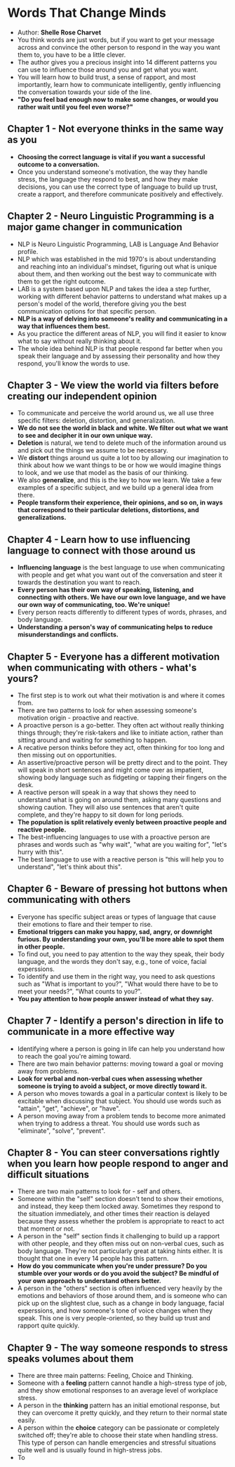 # Words That Change Minds

- Author: **Shelle Rose Charvet**
- You think words are just words, but if you want to get your message across and convince the other person to respond in the way you want them to, you have to be a little clever.
- The author gives you a precious insight into 14 different patterns you can use to influence those around you and get what you want.
- You will learn how to build trust, a sense of rapport, and most importantly, learn how to communicate intelligently, gently influencing the conversation towards your side of the line.
- **"Do you feel bad enough now to make some changes, or would you rather wait until you feel even worse?"**

## Chapter 1 - Not everyone thinks in the same way as you
- **Choosing the correct language is vital if you want a successful outcome to a conversation.**
- Once you understand someone's motivation, the way they handle stress, the language they respond to best, and how they make decisions, you can use the correct type of language to build up trust, create a rapport, and therefore communicate positively and effectively.

## Chapter 2 - Neuro Linguistic Programming is a major game changer in communication
- NLP is Neuro Linguistic Programming, LAB is Language And Behavior profile.
- NLP which was established in the mid 1970's is about understanding and reaching into an individual's mindset, figuring out what is unique about them, and then working out the best way to communicate with them to get the right outcome.
- LAB is a system based upon NLP and takes the idea a step further, working with different behavior patterns to understand what makes up a person's model of the world, therefore giving you the best communication options for that specific person.
- **NLP is a way of delving into someone's reality and communicating in a way that influences them best.**
- As you practice the different areas of NLP, you will find it easier to know what to say without really thinking about it.
- The whole idea behind NLP is that people respond far better when you speak their language and by assessing their personality and how they respond, you'll know the words to use.

## Chapter 3 - We view the world via filters before creating our independent opinion
- To communicate and perceive the world around us, we all use three specific filters: deletion, distortion, and generalization.
- **We do not see the world in black and white. We filter out what we want to see and decipher it in our own unique way.**
- **Deletion** is natural, we tend to delete much of the information around us and pick out the things we assume to be necessary.
- We **distort** things around us quite a lot too by allowing our imagination to think about how we want things to be or how we would imagine things to look, and we use that model as the basis of our thinking.
- We also **generalize**, and this is the key to how we learn. We take a few examples of a specific subject, and we build up a general idea from there.
- **People transform their experience, their opinions, and so on, in ways that correspond to their particular deletions, distortions, and generalizations.**

## Chapter 4 - Learn how to use influencing language to connect with those around us
- **Influencing language** is the best language to use when communicating with people and get what you want out of the conversation and steer it towards the destination you want to reach.
- **Every person has their own way of speaking, listening, and connecting with others. We have our own love language, and we have our own way of communicating, too. We're unique!**
- Every person reacts differently to different types of words, phrases, and body language.
- **Understanding a person's way of communicating helps to reduce misunderstandings and conflicts.**

## Chapter 5 - Everyone has a different motivation when communicating with others - what's yours?
- The first step is to work out what their motivation is and where it comes from.
- There are two patterns to look for when assessing someone's motivation origin - proactive and reactive.
- A proactive person is a go-better. They often act without really thinking things through; they're risk-takers and like to initiate action, rather than sitting around and waiting for something to happen.
- A recative person thinks before they act, often thinking for too long and then missing out on opportunities.
- An assertive/proactive person will be pretty direct and to the point. They will speak in short sentences and might come over as impatient, showing body language such as fidgeting or tapping their fingers on the desk.
- A reactive person will speak in a way that shows they need to understand what is going on around them, asking many questions and showing caution. They will also use sentences that aren't quite complete, and they're happy to sit down for long periods.
- **The population is split relatively evenly between proactive people and reactive people.**
- The best-influencing languages to use with a proactive person are phrases and words such as "why wait", "what are you waiting for", "let's hurry with this".
- The best language to use with a reactive person is "this will help you to understand", "let's think about this".

## Chapter 6 - Beware of pressing hot buttons when communicating with others
- Everyone has specific subject areas or types of language that cause their emotions to flare and their temper to rise.
- **Emotional triggers can make you happy, sad, angry, or downright furious. By understanding your own, you'll be more able to spot them in other people.**
- To find out, you need to pay attention to the way they speak, their body language, and the words they don't say, e.g., tone of voice, facial experssions.
- To identify and use them in the right way, you need to ask questions such as "What is important to you?", "What would there have to be to meet your needs?", "What counts to you?".
- **You pay attention to how people answer instead of what they say.**

## Chapter 7 - Identify a person's direction in life to communicate in a more effective way
- Identifying where a person is going in life can help you understand how to reach the goal you're aiming toward.
- There are two main behavior patterns: moving toward a goal or moving away from problems.
- **Look for verbal and non-verbal cues when assessing whether someone is trying to avoid a subject, or move directly toward it.**
- A person who moves towards a goal in a particular context is likely to be excitable when discussing that subject. You should use words such as "attain", "get", "achieve", or "have".
- A person moving away from a problem tends to become more animated when trying to address a threat. You should use words such as "eliminate", "solve", "prevent".

## Chapter 8 - You can steer conversations rightly when you learn how people respond to anger and difficult situations
- There are two main patterns to look for - self and others.
- Someone within the "self" section doesn't tend to show their emotions, and instead, they keep them locked away. Sometimes they respond to the situation immediately, and other times their reaction is delayed because they assess whether the problem is appropriate to react to act that moment or not.
- A person in the "self" section finds it challenging to build up a rapport with other people, and they often miss out on non-verbal cues, such as body language. They're not particularly great at taking hints either. It is thought that one in every 14 people has this pattern.
- **How do you communicate when you're under pressure? Do you stumble over your words or do you avoid the subject? Be mindful of your own approach to understand others better.**
- A person in the "others" section is often influenced very heavily by the emotions and behaviors of those around them, and is someone who can pick up on the slightest clue, such as a change in body language, facial experssions, and how someone's tone of voice changes when they speak. This one is very people-oriented, so they build up trust and rapport quite quickly.

## Chapter 9 - The way someone responds to stress speaks volumes about them
- There are three main patterns: Feeling, Choice and Thinking.
- Someone with a **feeling** pattern cannot handle a high-stress type of job, and they show emotional responses to an average level of workplace stress.
- A person in the **thinking** pattern has an initial emotional response, but they can overcome it pretty quickly, and they return to their normal state easily.
- A person within the **choice** category can be passionate or completely switched off; they're able to choose their state when handling stress. This type of person can handle emergencies and stressful situations quite well and is usually found in high-stress jobs.
- To 
